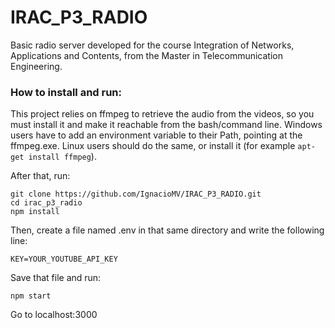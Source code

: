 # IRAC_P3_RADIO

Basic radio server developed for the course Integration of Networks, Applications and Contents, from the Master in Telecommunication Engineering.


### How to install and run:

This project relies on ffmpeg to retrieve the audio from the videos, so you must install it and make it reachable from the bash/command line. Windows users have to add an environment variable to their Path, pointing at the ffmpeg.exe. Linux users should do the same, or install it (for example ```apt-get install ffmpeg```).

After that, run:

```
git clone https://github.com/IgnacioMV/IRAC_P3_RADIO.git
cd irac_p3_radio
npm install
```

Then, create a file named .env in that same directory and write the following line:

```
KEY=YOUR_YOUTUBE_API_KEY
```

Save that file and run:

```
npm start
```

Go to localhost:3000


